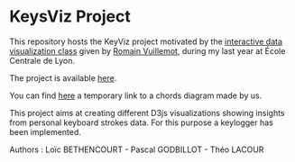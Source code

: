 # KeysViz Project

This repository hosts the KeyViz project motivated by the [interactive data visualization class](https://github.com/LyonDataViz/MOS5.5-Dataviz) given by [Romain Vuillemot](https://github.com/romsson), during my last year at École Centrale de Lyon.

The project is available [here](https://tridet.github.io/KeysViz/index.html).

You can find [here](https://bl.ocks.org/LoicBthcrt/57cb4dff3c7962cc9a01c4f72f52a415/b49ea205b45c8b645c8235f0f497f52ebf2582a9) a temporary link to a chords diagram made by us.

This project aims at creating different D3js visualizations showing insights from personal keyboard strokes data. For this purpose a keylogger has been implemented.

Authors : Loïc BETHENCOURT - Pascal GODBILLOT - Théo LACOUR

